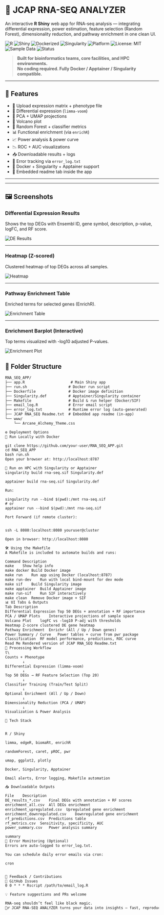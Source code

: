 # 🧬 JCAP RNA-SEQ ANALYZER

An interactive **R Shiny** web app for RNA-seq analysis — integrating differential expression, power estimation, feature selection (Random Forest), dimensionality reduction, and pathway enrichment in one clean UI.

![R](https://img.shields.io/badge/R-%3E%3D4.1-blue?logo=r&logoColor=white)
![Shiny](https://img.shields.io/badge/Shiny-Interactive%20App-orange?logo=rstudio)
![Dockerized](https://img.shields.io/badge/Docker-Ready-2496ED?logo=docker&logoColor=white)
![Singularity](https://img.shields.io/badge/Singularity-HPC%20Compatible-2A2A2A)
![Platform](https://img.shields.io/badge/Platform-Linux%20%7C%20Windows-lightgrey)
![License: MIT](https://img.shields.io/badge/License-MIT-green)
![Sample Data](https://img.shields.io/badge/Sample%20Data-Included-blueviolet)
![Status](https://img.shields.io/badge/Status-Production%20Ready-brightgreen)

> **Built for bioinformatics teams, core facilities, and HPC environments.**  
> **No coding required. Fully Docker / Apptainer / Singularity compatible.**

---

## 🚀 Features

- 📂 Upload expression matrix + phenotype file
- 🧬 Differential expression (`limma-voom`)
- 🌌 PCA + UMAP projections
- 🌋 Volcano plot
- 🌲 Random Forest + classifier metrics
- 📊 Functional enrichment (via `enrichR`)
- 📈 Power analysis & power curve
- 📉 ROC + AUC visualizations
- 📥 Downloadable results + logs
- 🧠 Error tracking via `error_log.txt`
- 🐳 Docker + Singularity + Apptainer support
- 📄 Embedded readme tab inside the app

---
---

## 🖼️ Screenshots

### Differential Expression Results
Shows the top DEGs with Ensembl ID, gene symbol, description, p-value, logFC, and RF score.

![DE Results](screenshots/de_results.png)

---

### Heatmap (Z-scored)
Clustered heatmap of top DEGs across all samples.

![Heatmap](screenshots/heatmap.png)

---

### Pathway Enrichment Table
Enriched terms for selected genes (EnrichR).

![Enrichment Table](screenshots/enrichment_table.png)

---

### Enrichment Barplot (Interactive)
Top terms visualized with -log10 adjusted P-values.

![Enrichment Plot](screenshots/enrichment_plot.png)

## 📁 Folder Structure

```txt
RNA_SEQ_APP/
├── app.R                     # Main Shiny app
├── run.sh                   # Docker run script
├── Dockerfile               # Docker image definition
├── Singularity.def          # Apptainer/Singularity container
├── Makefile                 # Build & run helper (Docker/SIF)
├── email_log.R              # Error email script
├── error_log.txt            # Runtime error log (auto-generated)
├── JCAP RNA_SEQ Readme.txt  # Embedded app readme (in-app)
└── www/
    └── Arcane_Alchemy_Theme.css

⚙️ Deployment Options
🐳 Run Locally with Docker

git clone https://github.com/your-user/RNA_SEQ_APP.git
cd RNA_SEQ_APP
bash run.sh
Open your browser at: http://localhost:8787

🧬 Run on HPC with Singularity or Apptainer
singularity build rna-seq.sif Singularity.def

apptainer build rna-seq.sif Singularity.def

Run:

singularity run --bind $(pwd):/mnt rna-seq.sif
# or
apptainer run --bind $(pwd):/mnt rna-seq.sif

Port Forward (if remote cluster):


ssh -L 8080:localhost:8080 youruser@cluster

Open in browser: http://localhost:8080

🛠️ Using the Makefile
A Makefile is included to automate builds and runs:

Command	Description
make	Show help info
make docker	Build Docker image
make run	Run app using Docker (localhost:8787)
make run-dev	Run with local bind-mount for dev mode
make sif	Build Singularity image
make apptainer	Build Apptainer image
make run-sif	Run SIF interactively
make clean	Remove Docker image + SIF
📊 UI Tabs & Outputs
Tab	Description
Differential Expression	Top 50 DEGs + annotation + RF importance
PCA / UMAP Plots	Interactive projections of sample space
Volcano Plot	logFC vs -log10 P-adj with thresholds
Heatmap	Z-score clustered DE gene heatmap
Pathway Enrichment	Enrichr (All / Up / Down genes)
Power Summary / Curve	Power tables + curve from pwr package
Classification	RF model performance, predictions, ROC curve
Read Me	Rendered version of JCAP RNA_SEQ Readme.txt
🔁 Processing Workflow
t\
Counts + Phenotype
        ↓
Differential Expression (limma-voom)
        ↓
Top 50 DEGs → RF Feature Selection (Top 20)
        ↓
Classifier Training (Train/Test Split)
        ↓
Optional Enrichment (All / Up / Down)
        ↓
Dimensionality Reduction (PCA / UMAP)
        ↓
Visualization & Power Analysis

🧠 Tech Stack


R / Shiny

limma, edgeR, biomaRt, enrichR

randomForest, caret, pROC, pwr

umap, ggplot2, plotly

Docker, Singularity, Apptainer

Email alerts, Error logging, Makefile automation

📥 Downloadable Outputs

File	Description
DE_results_*.csv	Final DEGs with annotation + RF scores
enrichment_all.csv	All DEGs enrichment
enrichment_upregulated.csv	Upregulated gene enrichment
enrichment_downregulated.csv	Downregulated gene enrichment
rf_predictions.csv	Predictions table
rf_metrics.csv	Sensitivity, specificity, AUC
power_summary.csv	Power analysis summary

summary
📧 Error Monitoring (Optional)
Errors are auto-logged to error_log.txt.

You can schedule daily error emails via cron:

cron


📢 Feedback / Contributions
🐛 GitHub Issues
0 0 * * * Rscript /path/to/email_log.R

💡 Feature suggestions and PRs welcome

RNA-seq shouldn’t feel like black magic.
🧙‍♂️ JCAP RNA-SEQ ANALYZER turns your data into insights — fast, reproducibly, and interactively






